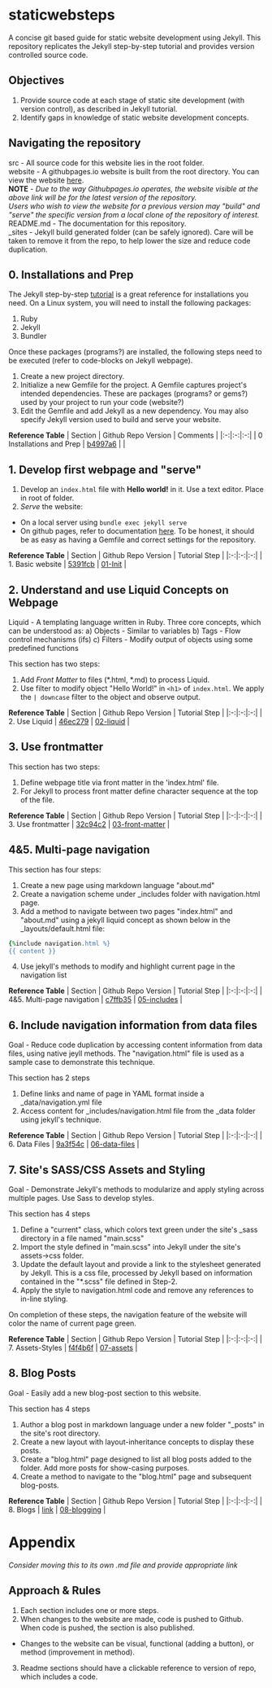 # staticwebsteps
A concise git based guide for static website development using Jekyll. This repository replicates the Jekyll step-by-step tutorial and provides version controlled source code. 

## Objectives
1. Provide source code at each stage of static site development (with version control), as described in Jekyll tutorial.
2. Identify gaps in knowledge of static website development concepts.

## Navigating the repository
src - All source code for this website lies in the root folder.  
website - A githubpages.io website is built from the root directory. You can view the website [here](https://trcmohitmandokhot.github.io/staticwebsteps/).  
**NOTE** - *Due to the way Githubpages.io operates, the website visible at the above link will be for the latest version of the repository.*  
*Users who wish to view the website for a previous version may "build" and "serve" the specific version from a local clone of the repository of interest.*  
README.md - The documentation for this repository.  
_sites - Jekyll build generated folder (can be safely ignored). Care will be taken to remove it from the repo, to help lower the size and reduce code duplication.

## 0. Installations and Prep
The Jekyll step-by-step [tutorial](https://jekyllrb.com/docs/installation/) is a great reference for installations you need.
On a Linux system, you will need to install the following packages:
1. Ruby
2. Jekyll
3. Bundler

Once these packages (programs?) are installed, the following steps need to be executed (refer to code-blocks on Jekyll webpage).
1. Create a new project directory.
2. Initialize a new Gemfile for the project. A Gemfile captures project's intended dependencies. These are packages (programs? or gems?) used by your project to run your code (website?)
3. Edit the Gemfile and add Jekyll as a new dependency. You may also specify Jekyll version used to build and serve your website. 

**Reference Table**
| Section | Github Repo Version | Comments |
|:-:|:-:|:-:|
| 0 Installations and Prep | [b4997a6](https://github.com/trcmohitmandokhot/staticwebsteps/tree/b4997a6355617643058913496f84df3b244ab0ad)  |   |

## 1. Develop first webpage and "serve"
1. Develop an `index.html` file with **Hello world!** in it. Use a text editor. Place in root of folder. 
2. *Serve* the website: 
  - On a local server using `bundle exec jekyll serve`
  - On github pages, refer to documentation [here](https://docs.github.com/en/github/working-with-github-pages/creating-a-github-pages-site-with-jekyll). To be honest, it should be as easy as having a Gemfile and correct settings for the repository.

**Reference Table**
| Section | Github Repo Version | Tutorial Step |
|:-:|:-:|:-:|
| 1. Basic website | [5391fcb](https://github.com/trcmohitmandokhot/staticwebsteps/tree/5391fcbe8a0f4e98cc854dff04ce2e2eded32698)  | [01-Init](https://jekyllrb.com/docs/step-by-step/01-setup/) |

## 2. Understand and use Liquid Concepts on Webpage
Liquid - A templating language written in Ruby. Three core concepts, which can be understood as:
a) Objects - Similar to variables
b) Tags - Flow control mechanisms (ifs)
c) Filters - Modify output of objects using some predefined functions

This section has two steps:
1) Add *Front Matter* to files (*.html, *.md) to process Liquid.
2) Use filter to modify object "Hello World!" in `<h1>` of `index.html`. We apply the ` | downcase ` filter to the object and observe output.

**Reference Table**
| Section | Github Repo Version | Tutorial Step |
|:-:|:-:|:-:|
| 2. Use Liquid | [46ec279](https://github.com/trcmohitmandokhot/staticwebsteps/tree/46ec2793bec3dc77a8b70bda735c1db60af8c467)  | [02-liquid](https://jekyllrb.com/docs/step-by-step/02-liquid/)  |

## 3. Use frontmatter
This section has two steps:
1) Define webpage title via front matter in the 'index.html' file.
2) For Jekyll to process front matter define character sequence at the top of the file.

**Reference Table**
| Section | Github Repo Version | Tutorial Step |
|:-:|:-:|:-:|
| 3. Use frontmatter | [32c94c2](https://github.com/trcmohitmandokhot/staticwebsteps/tree/32c94c27be0ffb8aa70c143f975226932030fa15)  | [03-front-matter](https://jekyllrb.com/docs/step-by-step/03-front-matter/)  |

## 4&5. Multi-page navigation
This section has four steps:
1) Create a new page using markdown language "about.md"
2) Create a navigation scheme under _includes folder with navigation.html page. 
3) Add a method to navigate between two pages "index.html" and "about.md" using a jekyll liquid concept as shown below in the _layouts/default.html file: 
```ruby
{%include navigation.html %}
{{ content }}
```
4) Use jekyll's methods to modify and highlight current page in the navigation list

**Reference Table**
| Section | Github Repo Version | Tutorial Step |
|:-:|:-:|:-:|
| 4&5. Multi-page navigation | [c7ffb35](https://github.com/trcmohitmandokhot/staticwebsteps/tree/c7ffb35811276b364f369f996e72be5c39b2bc02)  | [05-includes](https://jekyllrb.com/docs/step-by-step/05-includes/)  |

## 6. Include navigation information from data files
Goal - Reduce code duplication by accessing content information from data files, using native jeyll methods. The "navigation.html" file is used as a sample case to demonstrate this technique.

This section has 2 steps
1) Define links and name of page in YAML format inside a _data/navigation.yml file
2) Access content for _includes/navigation.html file from the _data folder using jekyll's technique. 

**Reference Table**
| Section | Github Repo Version | Tutorial Step |
|:-:|:-:|:-:|
| 6. Data Files | [9a3f54c](https://github.com/trcmohitmandokhot/staticwebsteps/tree/9a3f54c71287ddca9f24b6d4b794a9dbad8e1ed1)  | [06-data-files](https://jekyllrb.com/docs/step-by-step/06-data-files/)  |

## 7. Site's SASS/CSS Assets and Styling 
Goal - Demonstrate Jekyll's methods to modularize and apply styling across multiple pages. Use Sass to develop styles.

This section has 4 steps
1) Define a "current" class, which colors text green under the site's _sass directory in a file named "main.scss"
2) Import the style defined in "main.scss" into Jekyll under the site's assets->css folder. 
3) Update the default layout and provide a link to the stylesheet generated by Jekyll. This is a css file, processed by Jekyll based on information contained in the "*.scss" file defined in Step-2.
3) Apply the style to navigation.html code and remove any references to in-line styling.

On completion of these steps, the navigation feature of the website will color the name of current page green.

**Reference Table**
| Section | Github Repo Version | Tutorial Step |
|:-:|:-:|:-:|
| 7. Assets-Styles | [f4f4b6f](https://github.com/trcmohitmandokhot/staticwebsteps/tree/f4f4b6f7782bca41bd0339996738ce4316b95e2c)  | [07-assets](https://jekyllrb.com/docs/step-by-step/07-assets/)  |

## 8. Blog Posts 
Goal - Easily add a new blog-post section to this website. 

This section has 4 steps
1) Author a blog post in markdown language under a new folder "_posts" in the site's root directory.
2) Create a new layout with layout-inheritance concepts to display these posts. 
3) Create a "blog.html" page designed to list all blog posts added to the folder. Add more posts for show-casing purposes. 
4) Create a method to navigate to the "blog.html" page and subsequent blog-posts. 

**Reference Table**
| Section | Github Repo Version | Tutorial Step |
|:-:|:-:|:-:|
| 8. Blogs | [link]()  | [08-blogging](https://jekyllrb.com/docs/step-by-step/08-blogging/)  |

# Appendix
*Consider moving this to its own .md file and provide appropriate link*
## Approach & Rules
1. Each section includes one or more steps. 
2. When changes to the website are made, code is pushed to Github. When code is pushed, the section is also published.  
  - Changes to the website can be visual, functional (adding a button), or method (improvement in method).
3. Readme sections should have a clickable reference to version of repo, which includes a code.
